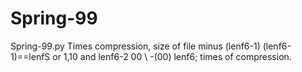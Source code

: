 # Spring-99
Spring-99.py
Times compression, size of  file minus (lenf6-1) (lenf6-1)==lenfS or 1,10 and lenf6-2 00 \ -(00) lenf6; times of compression.
